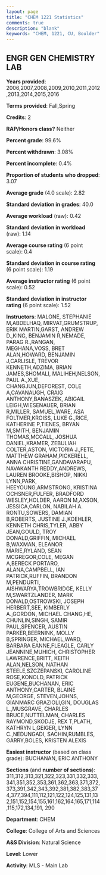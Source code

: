 ```yaml
---
layout: page
title: "CHEM 1221 Statistics"
comments: true
description: "blank"
keywords: "CHEM, 1221, CU, Boulder"
--- 
```

<head>
<script src="https://ajax.googleapis.com/ajax/libs/jquery/2.1.3/jquery.min.js"></script>
<script src="https://dl.dropboxusercontent.com/s/pc42nxpaw1ea4o9/highcharts.js?dl=0"></script>
<!-- <script src="../assets/js/highcharts.js"></script> -->
<style type="text/css">@font-face {
	font-family: "Bebas Neue";
	src: url(https://www.filehosting.org/file/details/544349/BebasNeue%20Regular.otf) format("opentype");
	}
	h1.Bebas { 
		font-family: "Bebas Neue", Verdana, Tahoma;
	}
</style>
</head>
<body>
	<div id="container" style="float: right; width: 45%; height: 88%; margin-left: 2.5%; margin-right: 2.5%;"></div>
	<script language="JavaScript">
		$(document).ready(function() {
		var chart = {type: 'column'};
		var title = {text: 'Grade Distribution'};
		var xAxis = {categories: ['A','B','C','D','F'],crosshair: true};
		var yAxis = {min: 0,title: {text: 'Percentage'}};
		var tooltip = {headerFormat: '<center><b><span style="font-size:20px">{point.key}</span></b></center>',
		               pointFormat: '<td style="padding:0"><b>{point.y:.1f}%</b></td>',
		               footerFormat: '</table>',shared: true,useHTML: true};
		var plotOptions = {column: {pointPadding: 0.0,borderWidth: 0}};  
		var credits = {enabled: false};var series= [{name: 'Percent',data: [30.64,38.76,20.7,5.87,4.03,]}];
		var json = {};
		json.chart = chart;
		json.title = title;
		json.tooltip = tooltip;
		json.xAxis = xAxis;
		json.yAxis = yAxis;  
		json.series = series;
		json.plotOptions = plotOptions;  
		json.credits = credits;
		$('#container').highcharts(json);
	});
	</script>
</body>
			   
## ENGR GEN CHEMISTRY LAB

**Years provided**: 2006,2007,2008,2009,2010,2011,2012,2013,2014,2015,2016

**Terms provided**: Fall,Spring

**Credits**: 2

**RAP/Honors class?** Neither

**Percent grade**: 99.6%

**Percent withdrawn**: 3.08%

**Percent incomplete**: 0.4%

**Proportion of students who dropped**: 3.07

**Average grade** (4.0 scale): 2.82

**Standard deviation in grades**: 40.0

**Average workload** (raw): 0.42

**Standard deviation in workload** (raw): 1.14

**Average course rating** (6 point scale): 0.4

**Standard deviation in course rating** (6 point scale): 1.19

**Average instructor rating** (6 point scale): 0.52

**Standard deviation in instructor rating** (6 point scale): 1.52

**Instructors**: MALONE, STEPHANIE M,ABDELHAQ, MIRVAT,GRUMSTRUP, ERIK MARTIN,GARST, ANDREW D.,KING, BENJAMIN R,NEMADE, PARAG R.,RANGAN, MEGHANA,VOSS, BRET ALAN,HOWARD, BENJAMIN J,CARLISLE, TREVOR KENNETH,ADZIMA, BRIAN JAMES,SHOMALI, MALIHEH,NELSON, PAUL A.,XUE, CHANGJUN,DEFOREST, COLE A,CAVANAUGH, CRAIG ANTHONY,BANASZEK, ABIGAIL LEIGH,WIESENAUER, BRIAN R,MILLER, SAMUEL,WARE, ASA FOLTMER,KROISS, LUKE G.,RICE, KATHERINE P,TIENES, BRYAN M,SMITH, BENJAMIN THOMAS,MCCALL, JOSHUA DANIEL,KRAMER, ZEBULIAH COLTER,ASTON, VICTORIA J.,FETE, MATTHEW GRAHAM,PICKERELL, ANNA CHRISTINE,GANDAVARAPU, NAVAKANTH REDDY,ANDREWS, LAUREN BROOKE,BISHOP, NIKKI LYNN,PARK, HEEYOUNG,ARMSTRONG, KRISTINA OCHSNER,FULFER, BRADFORD WESLEY,HOLDER, AARON M,AXSON, JESSICA,CARLON, NABILAH A. RONTU,SOWERS, DAMIAN B,ROBERTS, JUSTINE J.,KOEHLER, KENNETH CHRIS,TYLER, ABBY JEAN,GOULD, TROY DONALD,GRIFFIN, MICHAEL B,WAXMAN, ELEANOR MARIE,RYLAND, SEAN MCGREGOR,COLE, MEGAN A,BERECK PORTARO, ALANA,CAMPBELL, IAN PATRICK,RUFFIN, BRANDON M,PENDURTI, AISHWARYA,TROWBRIDGE, KELLY M,SWARTZLANDER, MARK DONALD,OSTROWSKI, JOSEPH HERBERT,SEE, KIMBERLY A.,GORDON, MICHAEL CHANG,HE, CHUNLIN,SINGH, SAMIR PAUL,SPENCER, AUSTIN PARKER,BEERNINK, MOLLY B,SPRINGER, MICHAEL,WARD, BARBARA EANNE,FLEAGLE, CARLY JEANNINE,MUHICH, CHRISTOPHER LAWRENCE,BRITT, KEITH ALAN,NELSON, NATHAN STEELE,SZCZEPANSKI, CAROLINE ROSE,KONOLD, PATRICK EUGENE,BUCHANAN, ERIC ANTHONY,CARTER, BLAINE M,GEORGE, STEVEN,JOHNS, GIANMARC GRAZIOLI,GIN, DOUGLAS L.,MUSGRAVE, CHARLES BRUCE,NUTTELMAN, CHARLES RAYMOND,SKODJE, REX T,PLATH, KATHRYN L,GEIGER, LYNN C.,NEDUNGADI, SACHIN,RUMBLES, GARRY,BOLES, KRISTEN ALEXIS

**Easiest instructor** (based on class grade): BUCHANAN, ERIC ANTHONY

**Sections** (and **number of sections**): 311,312,313,321,322,323,331,332,333,341,351,352,353,361,362,363,371,372,373,391,342,343,392,381,382,383,374,377,394,111,112,121,122,124,125,131,132,151,152,154,155,161,162,164,165,171,114,115,172,134,191, 290

**Department**: CHEM

**College**: College of Arts and Sciences

**A&S Division**: Natural Science

**Level**: Lower

**Activity**: MLS - Main Lab